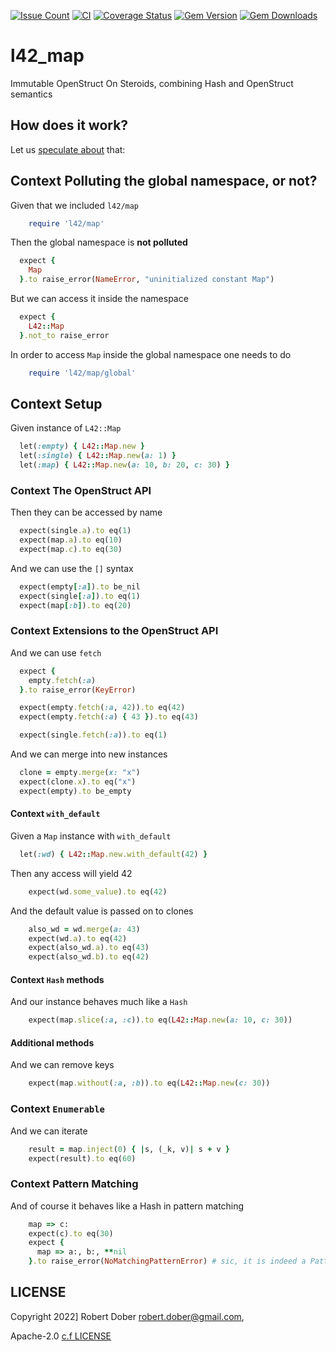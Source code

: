 

[![Issue Count](https://codeclimate.com/github/RobertDober/l42_map/badges/issue_count.svg)](https://codeclimate.com/github/RobertDober/l42_map)
[![CI](https://github.com/robertdober/l42_map/workflows/CI/badge.svg)](https://github.com/robertdober/l42_map/actions)
[![Coverage Status](https://coveralls.io/repos/github/RobertDober/l42_map/badge.svg?branch=master)](https://coveralls.io/github/RobertDober/l42_map?branch=master)
[![Gem Version](https://badge.fury.io/rb/l42_map.svg)](http://badge.fury.io/rb/l42_map)
[![Gem Downloads](https://img.shields.io/gem/dt/l42_map.svg)](https://rubygems.org/gems/l42_map)
<!--
     [![Code Climate](https://codeclimate.com/github/RobertDober/lab42_streams/badges/gpa.svg)](https://codeclimate.com/github/RobertDober/lab42_streams)
  [![Issue Count](https://codeclimate.com/github/RobertDober/lab42_streams/badges/issue_count.svg)](https://codeclimate.com/github/RobertDober/lab42_streams)
  [![Test Coverage](https://codeclimate.com/github/RobertDober/lab42_streams/badges/coverage.svg)](https://codeclimate.com/github/RobertDober/lab42_streams)
-->

# l42_map

Immutable OpenStruct On Steroids, combining Hash and OpenStruct semantics

## How does it work?

Let us [speculate about](https://github.com/RobertDober/speculate_about) that:

## Context Polluting the global namespace, or not?

Given that we included `l42/map`
```ruby
    require 'l42/map'
```

Then the global namespace is **not polluted**
```ruby
  expect {
    Map
  }.to raise_error(NameError, "uninitialized constant Map")
```

But we can access it inside the namespace
```ruby
  expect {
    L42::Map
  }.not_to raise_error
```

In order to access `Map` inside the global namespace one needs
to do

```ruby
    require 'l42/map/global'
```

## Context Setup

Given instance of `L42::Map`
```ruby
  let(:empty) { L42::Map.new }
  let(:single) { L42::Map.new(a: 1) }
  let(:map) { L42::Map.new(a: 10, b: 20, c: 30) }
```

### Context The OpenStruct API

Then they can be accessed by name
```ruby
  expect(single.a).to eq(1)
  expect(map.a).to eq(10)
  expect(map.c).to eq(30)
```

And we can use the `[]` syntax
```ruby
  expect(empty[:a]).to be_nil
  expect(single[:a]).to eq(1)
  expect(map[:b]).to eq(20)
```

### Context Extensions to the OpenStruct API

And we can use `fetch`
```ruby
  expect {
    empty.fetch(:a)
  }.to raise_error(KeyError)

  expect(empty.fetch(:a, 42)).to eq(42)
  expect(empty.fetch(:a) { 43 }).to eq(43)

  expect(single.fetch(:a)).to eq(1)
```

And we can merge into new instances
```ruby
  clone = empty.merge(x: "x")
  expect(clone.x).to eq("x")
  expect(empty).to be_empty
```

#### Context `with_default`

Given a `Map` instance with `with_default`
```ruby
  let(:wd) { L42::Map.new.with_default(42) }
```

Then any access will yield 42
```ruby
    expect(wd.some_value).to eq(42)
```

And the default value is passed on to clones
```ruby
    also_wd = wd.merge(a: 43)
    expect(wd.a).to eq(42)
    expect(also_wd.a).to eq(43)
    expect(also_wd.b).to eq(42)
```

#### Context `Hash` methods

And our instance behaves much like a `Hash`
```ruby
    expect(map.slice(:a, :c)).to eq(L42::Map.new(a: 10, c: 30))

```

#### Additional methods

And we can remove keys
```ruby
    expect(map.without(:a, :b)).to eq(L42::Map.new(c: 30))
```

### Context `Enumerable`

And we can iterate
```ruby
    result = map.inject(0) { |s, (_k, v)| s + v }
    expect(result).to eq(60)
```

### Context Pattern Matching

And of course it behaves like a Hash in pattern matching
```ruby
    map => c:
    expect(c).to eq(30)
    expect {
      map => a:, b:, **nil
    }.to raise_error(NoMatchingPatternError) # sic, it is indeed a PatternMatchingError
```
## LICENSE

Copyright 2022] Robert Dober robert.dober@gmail.com,

Apache-2.0 [c.f LICENSE](LICENSE)
